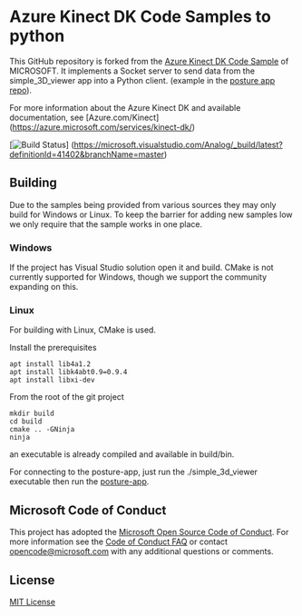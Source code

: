 # Azure Kinect DK Code Samples to python

This GitHub repository is forked from the [Azure Kinect DK Code Sample](https://github.com/microsoft/Azure-Kinect-Samples) of MICROSOFT. 
It implements a Socket server to send data from the simple_3D_viewer app into a Python client. (example in the [posture app repo](https://github.com/Parrotlife/posture-app)).

For more information about the Azure Kinect DK and available documentation, see [Azure.com/Kinect]
(https://azure.microsoft.com/services/kinect-dk/)

[![Build Status](https://microsoft.visualstudio.com/Analog/_apis/build/status/Analog/AI/depthcamera/microsoft.Azure-Kinect-Samples?branchName=master)]
(https://microsoft.visualstudio.com/Analog/_build/latest?definitionId=41402&branchName=master)

## Building

Due to the samples being provided from various sources they may only build for Windows or Linux. To keep the barrier for adding new samples low we only require that the sample works in one place.

### Windows

If the project has Visual Studio solution open it and build. CMake is not currently supported for Windows, though we support the community expanding on this.

### Linux

For building with Linux, CMake is used.

Install the prerequisites
```
apt install lib4a1.2
apt install libk4abt0.9=0.9.4
apt install libxi-dev
```

From the root of the git project
```
mkdir build
cd build
cmake .. -GNinja
ninja
```

an executable is already compiled and available in build/bin.

For connecting to the posture-app, just run the ./simple_3d_viewer executable then run the [posture-app](https://github.com/Parrotlife/posture-app). 

## Microsoft Code of Conduct

This project has adopted the [Microsoft Open Source Code of Conduct](https://opensource.microsoft.com/codeofconduct/). For more information see the [Code of Conduct FAQ](https://opensource.microsoft.com/codeofconduct/faq/) or contact opencode@microsoft.com with any additional questions or comments.

## License

[MIT License](LICENSE)
